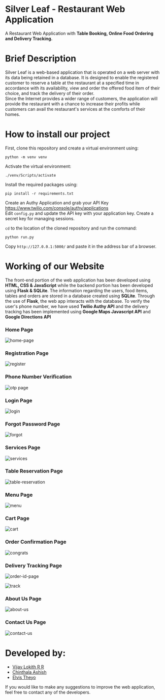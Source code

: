 # Silver Leaf - Restaurant Web Application
A Restaurant Web Application with **Table Booking, Online Food Ordering and Delivery Tracking.**<br/>

# Brief Description
Silver Leaf is a web-based application that is operated on a web server with its data being retained in a database. It is designed to enable the registered customer to reserve a table at the restaurant at a specified time in accordance with its availability, view and order the offered food item of their choice, and track the delivery of their order. <br/> 
Since the Internet provides a wider range of customers, the application will provide the restaurant with a chance to increase their profits while customers can avail the restaurant's services at the comforts of their homes.

# How to install our project <br/>

First, clone this repository and create a virtual environment using:
```
python -m venv venv
```
Activate the virtual environment:
```
./venv/Scripts/activate
```
Install the required packages using: <br/>
```
pip install -r requirements.txt
```

Create an Authy Application and grab your API Key https://www.twilio.com/console/authy/applications <br/>
Edit `config.py` and update the API key with your application key. Create a secret key for managing sessions. <br/>

`cd` to the location of the cloned repository and run the command:
```
python run.py
```
Copy `http://127.0.0.1:5000/` and paste it in the address bar of a browser.

# Working of our Website 
The front-end portion of the web application has been developed using **HTML, CSS & JavaScript** while the backend portion has been developed using **Flask & SQLite**. The information regarding the users, food items, tables and orders are stored in a database created using **SQLite**. Through the use of **Flask**, the web app interacts with the database. To verify the user's phone number, we have used **Twilio Authy API** and the delivery tracking has been implemented using **Google Maps Javascript API** and **Google Directions API**

### Home Page
![home-page](https://user-images.githubusercontent.com/92647313/143268173-ff82236a-d49e-4ed1-85df-cb132b1be61f.png)

### Registration Page
![register](https://user-images.githubusercontent.com/92647313/143269562-8892a106-5d79-435d-8443-d0033de8d29d.png)

### Phone Number Verification
![otp page](https://user-images.githubusercontent.com/92647313/145669345-1664b46a-d8d8-4862-ae2e-65f2638bbc14.png)

### Login Page
![login](https://user-images.githubusercontent.com/92647313/143269879-8703fd51-d4f1-47ef-a82d-04ab302b3d00.png)

### Forgot Password Page
![forgot](https://user-images.githubusercontent.com/92647313/143270045-95554ba4-dcc2-4d69-8a96-bedd0872ff0a.png)

### Services Page
![services](https://user-images.githubusercontent.com/92647313/143269862-a9794ea5-e50d-4a6b-bfef-397fb30ac60f.png)

### Table Reservation Page
![table-reservation](https://user-images.githubusercontent.com/92647313/143269836-4c35eb47-ae86-41d9-90f1-6ea1b42ce566.png)

### Menu Page
![menu](https://user-images.githubusercontent.com/92647313/143270255-39b2aa04-6469-4fe2-a009-7361a1ee66f7.png)

### Cart Page
![cart](https://user-images.githubusercontent.com/92647313/143269901-21b84d5e-81d3-4ed8-a6be-42692c0ccc58.png)

### Order Confirmation Page
![congrats](https://user-images.githubusercontent.com/92647313/143270441-cb669f88-6d49-4f95-8540-5e5d7d1444f9.png)

### Delivery Tracking Page
![order-id-page](https://user-images.githubusercontent.com/92647313/143269971-bcb3e338-63f9-4440-9dbe-828314a88a0e.png)

![track](https://user-images.githubusercontent.com/92647313/143269928-a232bfc6-8307-4ae9-9aa7-f7e97575199d.png)

### About Us Page
![about-us](https://user-images.githubusercontent.com/92647313/143269712-70a96ef3-38d8-46f9-b361-8eb2e07a8c94.png)

### Contact Us Page
![contact-us](https://user-images.githubusercontent.com/92647313/143270006-6e1ab438-d112-44a0-be1e-a55a857a7dac.png)

# Developed by: <br/>
- [Vijay Lokith R R](https://github.com/vijaylokith)
- [Chinthala Ashish](https://github.com/AshishAsh01)
- [Elvis Theyo](https://github.com/avocadopelvis) 

If you would like to make any suggestions to improve the web application, feel free to contact any of the developers.
